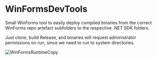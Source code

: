 # WinFormsDevTools
Small WinForms tool to easily deploy compiled binaries from the correct WinForms repo artefact subfolders to the respective .NET SDK folders.

Just clone, build Release, and binaries will request administrator permissions on run, since we need to run to system directories.

![WinFormsRuntimeCopy](https://user-images.githubusercontent.com/9663150/173257002-954fdfe2-59ae-4189-a6ca-73b274d8d72c.gif)
